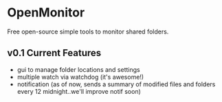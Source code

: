 # OpenMonitor
Free open-source simple tools to monitor shared folders.

## v0.1 Current Features
- gui to manage folder locations and settings
- multiple watch via watchdog (it's awesome!)
- notification (as of now, sends a summary of modified files and folders every 12 midnight..we'll improve notif soon)
